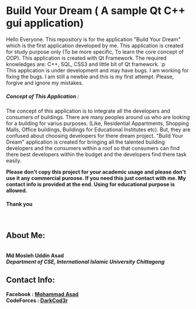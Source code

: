 <h1>Build Your Dream ( A sample Qt C++ gui application) </h1>
<p>Hello Everyone. This repository is for the application "Build Your Dream" which is the first application developed by me.
This application is created for study purpose only (To be more specific, To learn the core concept of OOP). This application is created with Qt Framework. The required knowledges are: C++, SQL, CSS3 and little bit of Qt framework. :p<br>
This application is under development and may have bugs. I am working for fixing the bugs. I am still a newbie and this is my first attempt. Please, forgive and ignore
my mistakes. <br>
 <h5>Concept of This Application : </h5>
 <p> The concept of this application is to integrate all the developers and consumers of buildings. There are many peoples around us who are looking for a building for varius purposes. (Like, Residential Appartments, Shopping Malls, Office buildings, Buildings for Educational Institutes etc). But, they are confused about choosing developers for there dream project. "Build Your Dream" application is created for bringing all the talented building developers and the consumers within a roof so that 
 consumers can find there best developers within the budget and the developers find there task easily. </p>  
 <b> Please don't copy this project for your academic usage and please don't use it any commercial puroose. If you need this just contact with me. My contact info is provided at the end. Using for educational purpose is allowed.<br></p>
   <h4>
     Thank you </h4><br>
   <h2>About Me: </h2><br>
   <b> Md Mosleh Uddin Asad </b> <br>
   <i>Department of CSE, International Islamic University Chittagong </i><br> 
  
   <h2>Contact Info:  </h2>
   <b>Facebook : <a href="https://fb.com/m0as4d">Mohammad Asad</a><br>
     CodeForces : <a href="https://codeforces.com/profile/DarkCod3r">DarkCod3r</a></b>

